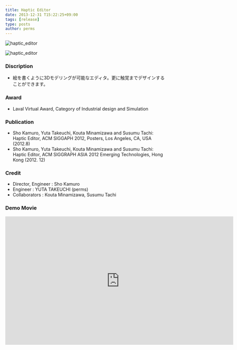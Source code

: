 ```yaml
---
title: Haptic Editor
date: 2013-12-31 T15:22:25+09:00
tags: [release]
type: posts
author: perms
---
```


![haptic_editor](/img/works/haptic_editor.png "haptic_editor")

![haptic_editor](/img/works/haptic_editor_2.png "haptic_editor")

### Discription
- 絵を書くように3Dモデリングが可能なエディタ。更に触覚までデザインすることができます。

### Award
- Laval Virtual Award, Category of Industrial design and Simulation

### Publication
- Sho Kamuro, Yuta Takeuchi, Kouta Minamizawa and Susumu Tachi: Haptic Editor, ACM SIGGAPH 2012, Posters, Los Angeles, CA, USA (2012.8)
- Sho Kamuro, Yuta Takeuchi, Kouta Minamizawa and Susumu Tachi: Haptic Editor, ACM SIGGRAPH ASIA 2012 Emerging Technologies, Hong Kong (2012. 12)

### Credit
- Director, Engineer : Sho Kamuro
- Engineer : YUTA TAKEUCHI (perms)
- Collaborators : Kouta Minamizawa, Susumu Tachi

### Demo Movie
<iframe width="720" height="405" src="https://www.youtube.com/embed/udJanuWtV4g" frameborder="0" gesture="media" allow="encrypted-media" allowfullscreen></iframe>
